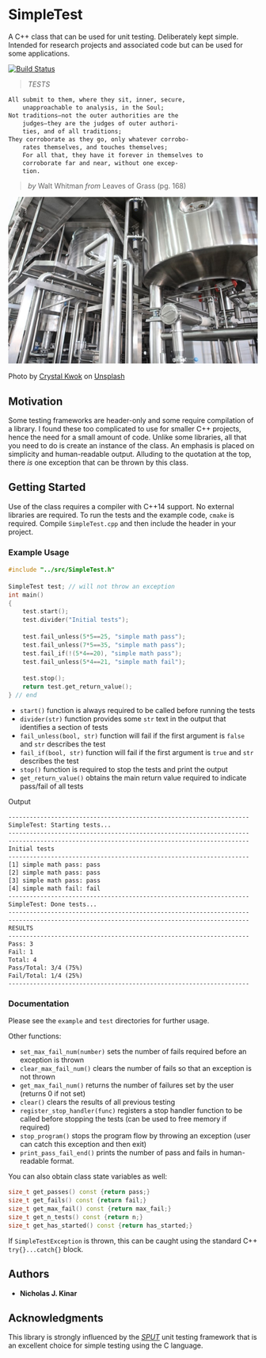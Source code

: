 # SimpleTest

A C++ class that can be used for unit testing.  Deliberately kept simple.
Intended for research projects and associated code but can be used for
some applications.

[![Build Status](https://travis-ci.com/nkinar/SimpleTest.svg?branch=master)](https://travis-ci.com/nkinar/SimpleTest)

> *TESTS*
```
All submit to them, where they sit, inner, secure,
	unapproachable to analysis, in the Soul;
Not traditions—not the outer authorities are the
	judges—they are the judges of outer authori-
	ties, and of all traditions;
They corroborate as they go, only whatever corrobo-
	rates themselves, and touches themselves;
	For all that, they have it forever in themselves to
	corroborate far and near, without one excep-
	tion.
```
> *by* Walt Whitman *from* Leaves of Grass (pg. 168)


![Photo](./images/crystal-kwok-xD5SWy7hMbw-unsplash.jpg)

Photo by [Crystal Kwok](https://unsplash.com/@spacexuan?utm_medium=referral&amp;utm_campaign=photographer-credit&amp;utm_content=creditBadge) on [Unsplash](https://unsplash.com/)


## Motivation

Some testing frameworks are header-only and some require compilation of a library.  I found these
too complicated to use for smaller C++ projects, hence the need for a small amount of code.
Unlike some libraries, all that you need to do is create an instance of the class.  An emphasis
is placed on simplicity and human-readable output.  Alluding to the quotation at the top,
there *is* one exception that can be thrown by this class.

## Getting Started

Use of the class requires a compiler with C++14 support. No external libraries are required.
To run the tests and the example code, `cmake` is required.  Compile `SimpleTest.cpp` and
then include the header in your project.

### Example Usage

```C++
#include "../src/SimpleTest.h"

SimpleTest test; // will not throw an exception
int main()
{
	test.start();
	test.divider("Initial tests");

	test.fail_unless(5*5==25, "simple math pass");
	test.fail_unless(7*5==35, "simple math pass");
	test.fail_if(!(5*4==20), "simple math pass");
	test.fail_unless(5*4==21, "simple math fail");

	test.stop();
	return test.get_return_value();
} // end
```
* `start()` function is always required to be called before running the tests
* `divider(str)` function provides some `str` text in the output that identifies a section of tests
* `fail_unless(bool, str)` function will fail if the first argument is `false` and `str` describes the test
* `fail_if(bool, str)` function will fail if the first argument is `true` and `str` describes the test
* `stop()` function is required to stop the tests and print the output
* `get_return_value()` obtains the main return value required to indicate pass/fail of all tests

Output
```
--------------------------------------------------------------------
SimpleTest: Starting tests...
--------------------------------------------------------------------
--------------------------------------------------------------------
Initial tests
--------------------------------------------------------------------
[1] simple math pass: pass
[2] simple math pass: pass
[3] simple math pass: pass
[4] simple math fail: fail
--------------------------------------------------------------------
SimpleTest: Done tests...
--------------------------------------------------------------------
--------------------------------------------------------------------
RESULTS
--------------------------------------------------------------------
Pass: 3
Fail: 1
Total: 4
Pass/Total: 3/4 (75%)
Fail/Total: 1/4 (25%)
--------------------------------------------------------------------
```

### Documentation

Please see the `example` and `test` directories for further usage.

Other functions:
* `set_max_fail_num(number)` sets the number of fails required before an exception is thrown
* `clear_max_fail_num()`  clears the number of fails so that an exception is not thrown
* `get_max_fail_num()`    returns the number of failures set by the user (returns 0 if not set)
* `clear()`               clears the results of all previous testing
* `register_stop_handler(func)` registers a stop handler function to be called before stopping the tests (can be used to free memory if required)
* `stop_program()`      stops the program flow by throwing an exception (user can catch this exception and then exit)
* `print_pass_fail_end()` prints the number of pass and fails in human-readable format.

You can also obtain class state variables as well:

```C++
size_t get_passes() const {return pass;}
size_t get_fails() const {return fail;}
size_t get_max_fail() const {return max_fail;}
size_t get_n_tests() const {return n;}
size_t get_has_started() const {return has_started;}
```
If `SimpleTestException` is thrown, this can be caught using the standard C++ `try{}...catch{}` block.

## Authors

* **Nicholas J. Kinar**

## Acknowledgments
This library is strongly influenced by the
[*SPUT*](https://www.use-strict.de/sput-unit-testing/) unit testing framework
that is an excellent choice for simple testing using the C language.
